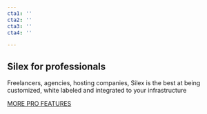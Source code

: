 ```yaml
---
cta1: ''
cta2: ''
cta3: ''
cta4: ''

---
```

## Silex for professionals

Freelancers, agencies, hosting companies, Silex is the best at being customized, white labeled and integrated to your infrastructure

[MORE PRO FEATURES](https://silex2020-dev.netlify.app/professionals/ "Silex PRO features for agencies")